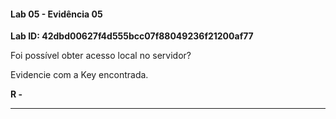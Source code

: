 
#### Lab 05 - Evidência 05

**Lab ID:  42dbd00627f4d555bcc07f88049236f21200af77**


Foi possível obter acesso local no servidor?  
  
Evidencie com a Key encontrada.

**R -**

---

